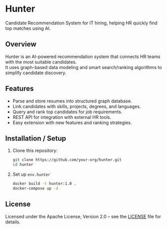 # Hunter

Candidate Recommendation System for IT hiring, helping HR quickly find top matches using AI.


## Overview

Hunter is an AI-powered recommendation system that connects HR teams with the most suitable candidates.  
It uses graph-based data modeling and smart search/ranking algorithms to simplify candidate discovery.

## Features
- Parse and store resumes into structured graph database.
- Link candidates with skills, projects, degrees, and languages.
- Query and rank top candidates for job requirements.
- REST API for integration with external HR tools.
- Easy extension with new features and ranking strategies.

## Installation / Setup
1. Clone this repository:
   ```bash
   git clone https://github.com/your-org/hunter.git
   cd hunter
2. Set up `env.hunter`

   ```bash
   docker build -t hunter:1.0 .
   docker-compose up -d
## License
Licensed under the Apache License, Version 2.0 – see the [LICENSE](LICENSE) file for details.

